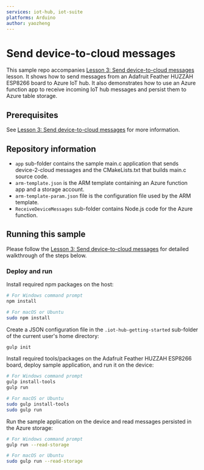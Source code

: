 ```yaml
---
services: iot-hub, iot-suite
platforms: Arduino
author: yaozheng
---
```



# Send device-to-cloud messages
This sample repo accompanies [Lesson 3: Send device-to-cloud messages]() lesson. It shows how to send messages from an Adafruit Feather HUZZAH ESP8266 board to Azure IoT hub. It also demonstrates how to use an Azure function app to receive incoming IoT hub messages and persist them
to Azure table storage.

## Prerequisites
See [Lesson 3: Send device-to-cloud messages]() for more information.

## Repository information
- `app` sub-folder contains the sample main.c application that sends device-2-cloud messages and the CMakeLists.txt that builds main.c source code.
- `arm-template.json` is the ARM template containing an Azure function app and a storage account.
- `arm-template-param.json` file is the configuration file used by the ARM template.
- `ReceiveDeviceMessages` sub-folder contains Node.js code for the Azure function.

## Running this sample
Please follow the [Lesson 3: Send device-to-cloud messages]() for detailed walkthrough of the steps below.

### Deploy and run

Install required npm packages on the host:
  ```bash
  # For Windows command prompt
  npm install

  # For macOS or Ubuntu
  sudo npm install
  ```

Create a JSON configuration file in the `.iot-hub-getting-started` sub-folder of the current user's home directory:
  ```bash
  gulp init
  ```

Install required tools/packages on the Adafruit Feather HUZZAH ESP8266 board, deploy sample application, and run it on the device:
  ```bash
  # For Windows command prompt
  gulp install-tools
  gulp run

  # For macOS or Ubuntu
  sudo gulp install-tools
  sudo gulp run
  ```

Run the sample application on the device and read messages persisted in the Azure storage:
  ```bash
  # For Windows command prompt
  gulp run --read-storage

  # For macOS or Ubuntu
  sudo gulp run --read-storage
  ```
